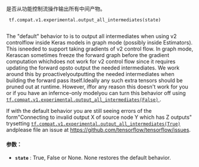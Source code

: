 是否从功能控制流操作输出所有中间产物。

```
 tf.compat.v1.experimental.output_all_intermediates(state)
 
```

The "default" behavior to is to output all intermediates when using v2 controlflow inside Keras models in graph mode (possibly inside Estimators). This isneeded to support taking gradients of v2 control flow. In graph mode, Kerascan sometimes freeze the forward graph before the gradient computation whichdoes not work for v2 control flow since it requires updating the forward opsto output the needed intermediates. We work around this by proactivelyoutputting the needed intermediates when building the forward pass itself.Ideally any such extra tensors should be pruned out at runtime. However, iffor any reason this doesn't work for you or if you have an infernce-only modelyou can turn this behavior off using[ `tf.compat.v1.experimental.output_all_intermediates(False)` ](https://tensorflow.google.cn/api_docs/python/tf/compat/v1/experimental/output_all_intermediates).

If with the default behavior you are still seeing errors of the form"Connecting to invalid output X of source node Y which has Z outputs" trysetting [ `tf.compat.v1.experimental.output_all_intermediates(True)` ](https://tensorflow.google.cn/api_docs/python/tf/compat/v1/experimental/output_all_intermediates) andplease file an issue at https://github.com/tensorflow/tensorflow/issues.

#### 参数：
- **`state`** : True, False or None. None restores the default behavior.
